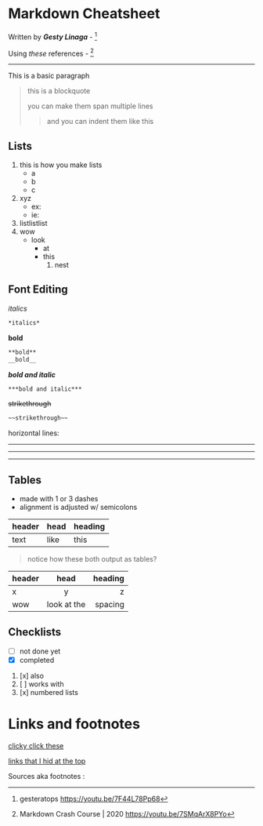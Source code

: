 # Markdown Cheatsheet

Written by ***Gesty Linaga*** - [^2]

Using *these* references - [^1]

[1]: <https://wiki.archlinux.org/>

[2]: <https://docs.python.org/3/tutorial/index.html>

---

This is a basic paragraph

> this is a blockquote
>
> you can make them span multiple lines
>> and you can indent them
>> like this

## Lists

1. this is how you make lists
    - a
    - b
    - c
2. xyz
    - ex:
    - ie:
3. listlistlist
4. wow
    - look
        * at
        * this
            1. nest

## Font Editing

*italics*

```markdown
*italics*
```

**bold**

```markdown
**bold**
__bold__
```

***bold and italic***

```markdown
***bold and italic***
```

~~strikethrough~~

```markdown
~~strikethrough~~
```

horizontal lines:

---
---
---

## Tables
* made with 1 or 3 dashes
* alignment is adjusted w/ semicolons

| header | head | heading |
| - | - | - |
| text | like | this |

> notice how these both output as tables?

| header | head | heading |
| :--- | :---: | ---: |
| x | y | z |
|wow | look at the | spacing |


## Checklists

- [ ] not done yet
- [x] completed

1. [x] also
2. [ ] works with
3. [x] numbered lists


# Links and footnotes

[clicky click these][1]

[links that I hid at the top][2]

Sources aka footnotes :

[^1]: Markdown Crash Course | 2020 <https://youtu.be/7SMqArX8PYo>

[^2]: gesteratops <https://youtu.be/7F44L78Pp68>

